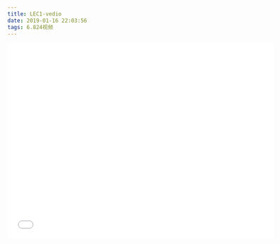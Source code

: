 ```yaml
---
title: LEC1-vedio
date: 2019-01-16 22:03:56
tags: 6.824视频
---
```


<iframe src="//player.bilibili.com/player.html?aid=24223728&cid=40611827&page=1" scrolling="no" border="0" frameborder="no" framespacing="0" allowfullscreen="true" width=600 height=440> </iframe>


